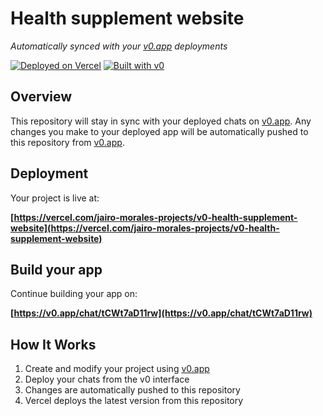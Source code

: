# Health supplement website

*Automatically synced with your [v0.app](https://v0.app) deployments*

[![Deployed on Vercel](https://img.shields.io/badge/Deployed%20on-Vercel-black?style=for-the-badge&logo=vercel)](https://vercel.com/jairo-morales-projects/v0-health-supplement-website)
[![Built with v0](https://img.shields.io/badge/Built%20with-v0.app-black?style=for-the-badge)](https://v0.app/chat/tCWt7aD11rw)

## Overview

This repository will stay in sync with your deployed chats on [v0.app](https://v0.app).
Any changes you make to your deployed app will be automatically pushed to this repository from [v0.app](https://v0.app).

## Deployment

Your project is live at:

**[https://vercel.com/jairo-morales-projects/v0-health-supplement-website](https://vercel.com/jairo-morales-projects/v0-health-supplement-website)**

## Build your app

Continue building your app on:

**[https://v0.app/chat/tCWt7aD11rw](https://v0.app/chat/tCWt7aD11rw)**

## How It Works

1. Create and modify your project using [v0.app](https://v0.app)
2. Deploy your chats from the v0 interface
3. Changes are automatically pushed to this repository
4. Vercel deploys the latest version from this repository
